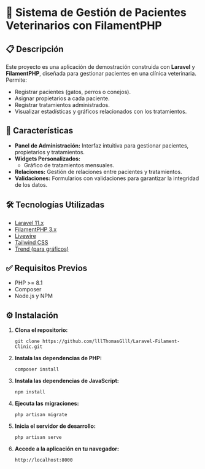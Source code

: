 <!DOCTYPE html>
<html lang="es">
<head>
  <meta charset="UTF-8">
</head>
<body>
  <h1>🐾 Sistema de Gestión de Pacientes Veterinarios con FilamentPHP</h1>

  <div class="section">
    <h2>📋 Descripción</h2>
    <p>
      Este proyecto es una aplicación de demostración construida con <strong>Laravel</strong> y <strong>FilamentPHP</strong>, diseñada para gestionar pacientes en una clínica veterinaria. Permite:
    </p>
    <ul>
      <li>Registrar pacientes (gatos, perros o conejos).</li>
      <li>Asignar propietarios a cada paciente.</li>
      <li>Registrar tratamientos administrados.</li>
      <li>Visualizar estadísticas y gráficos relacionados con los tratamientos.</li>
    </ul>
  </div>

  <div class="section">
    <h2>🚀 Características</h2>
    <ul>
      <li><strong>Panel de Administración:</strong> Interfaz intuitiva para gestionar pacientes, propietarios y tratamientos.</li>
      <li><strong>Widgets Personalizados:</strong>
        <ul>
          <li>Gráfico de tratamientos mensuales.</li>
        </ul>
      </li>
      <li><strong>Relaciones:</strong> Gestión de relaciones entre pacientes y tratamientos.</li>
      <li><strong>Validaciones:</strong> Formularios con validaciones para garantizar la integridad de los datos.</li>
    </ul>
  </div>

  <div class="section">
    <h2>🛠️ Tecnologías Utilizadas</h2>
    <ul>
      <li><a href="https://laravel.com/" target="_blank">Laravel 11.x</a></li>
      <li><a href="https://filamentphp.com/" target="_blank">FilamentPHP 3.x</a></li>
      <li><a href="https://laravel-livewire.com/" target="_blank">Livewire</a></li>
      <li><a href="https://tailwindcss.com/" target="_blank">Tailwind CSS</a></li>
      <li><a href="https://github.com/flowframe/laravel-trend" target="_blank">Trend (para gráficos)</a></li>
    </ul>
  </div>

  <div class="section">
    <h2>✅ Requisitos Previos</h2>
    <ul>
      <li>PHP >= 8.1</li>
      <li>Composer</li>
      <li>Node.js y NPM</li>
    </ul>
  </div>

  <div class="section">
    <h2>⚙️ Instalación</h2>
    <ol>
      <li><strong>Clona el repositorio:</strong>
        <pre><code>git clone https://github.com/lllThomasGlll/Laravel-Filament-Clinic.git</code></pre>
      </li>
      <li><strong>Instala las dependencias de PHP:</strong>
        <pre><code>composer install</code></pre>
      </li>
      <li><strong>Instala las dependencias de JavaScript:</strong>
        <pre><code>npm install</code></pre>
      </li>
      <li><strong>Ejecuta las migraciones:</strong>
        <pre><code>php artisan migrate</code></pre>
      </li>
      <li><strong>Inicia el servidor de desarrollo:</strong>
        <pre><code>php artisan serve</code></pre>
      </li>
      <li><strong>Accede a la aplicación en tu navegador:</strong>
        <pre><code>http://localhost:8000</code></pre>
      </li>
    </ol>
  </div>
</body>
</html>
